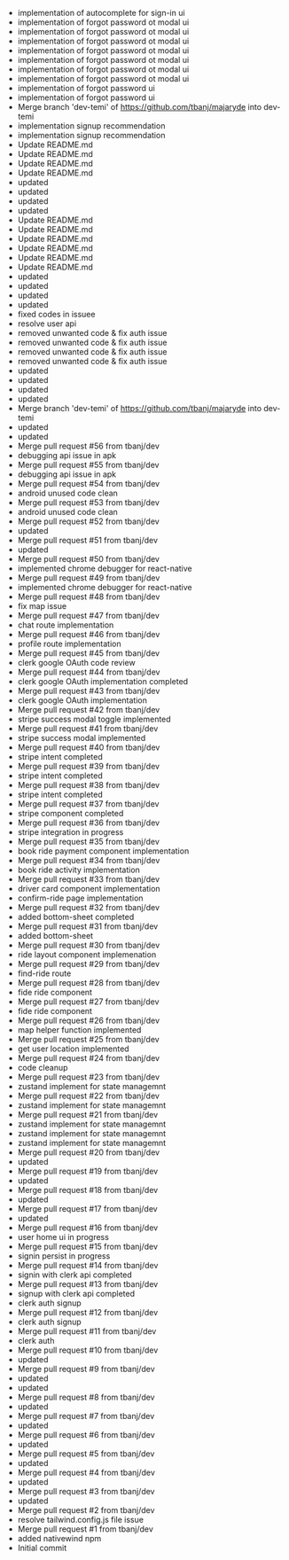 - implementation of autocomplete for sign-in ui
- implementation of forgot password ot modal ui
- implementation of forgot password ot modal ui
- implementation of forgot password ot modal ui
- implementation of forgot password ot modal ui
- implementation of forgot password ot modal ui
- implementation of forgot password ot modal ui
- implementation of forgot password ot modal ui
- implementation of forgot password ui
- implementation of forgot password ui
- Merge branch 'dev-temi' of https://github.com/tbanj/majaryde into dev-temi
- implementation signup recommendation
- implementation signup recommendation
- Update README.md
- Update README.md
- Update README.md
- Update README.md
- updated
- updated
- updated
- updated
- Update README.md
- Update README.md
- Update README.md
- Update README.md
- Update README.md
- Update README.md
- updated
- updated
- updated
- updated
- fixed codes in issuee
- resolve user api
- removed unwanted code & fix auth issue
- removed unwanted code & fix auth issue
- removed unwanted code & fix auth issue
- removed unwanted code & fix auth issue
- updated
- updated
- updated
- updated
- Merge branch 'dev-temi' of https://github.com/tbanj/majaryde into dev-temi
- updated
- updated
- Merge pull request #56 from tbanj/dev
- debugging api issue in apk
- Merge pull request #55 from tbanj/dev
- debugging api issue in apk
- Merge pull request #54 from tbanj/dev
- android unused code clean
- Merge pull request #53 from tbanj/dev
- android unused code clean
- Merge pull request #52 from tbanj/dev
- updated
- Merge pull request #51 from tbanj/dev
- updated
- Merge pull request #50 from tbanj/dev
- implemented chrome debugger for react-native
- Merge pull request #49 from tbanj/dev
- implemented chrome debugger for react-native
- Merge pull request #48 from tbanj/dev
- fix map issue
- Merge pull request #47 from tbanj/dev
- chat route implementation
- Merge pull request #46 from tbanj/dev
- profile route implementation
- Merge pull request #45 from tbanj/dev
- clerk google OAuth code review
- Merge pull request #44 from tbanj/dev
- clerk google OAuth implementation completed
- Merge pull request #43 from tbanj/dev
- clerk google OAuth implementation
- Merge pull request #42 from tbanj/dev
- stripe success modal toggle implemented
- Merge pull request #41 from tbanj/dev
- stripe success modal implemented
- Merge pull request #40 from tbanj/dev
- stripe intent completed
- Merge pull request #39 from tbanj/dev
- stripe intent completed
- Merge pull request #38 from tbanj/dev
- stripe intent completed
- Merge pull request #37 from tbanj/dev
- stripe component completed
- Merge pull request #36 from tbanj/dev
- stripe integration in progress
- Merge pull request #35 from tbanj/dev
- book ride payment component  implementation
- Merge pull request #34 from tbanj/dev
- book ride activity implementation
- Merge pull request #33 from tbanj/dev
- driver card component implementation
- confirm-ride page implementation
- Merge pull request #32 from tbanj/dev
- added bottom-sheet completed
- Merge pull request #31 from tbanj/dev
- added bottom-sheet
- Merge pull request #30 from tbanj/dev
- ride layout component implemenation
- Merge pull request #29 from tbanj/dev
- find-ride route
- Merge pull request #28 from tbanj/dev
- fide ride component
- Merge pull request #27 from tbanj/dev
- fide ride component
- Merge pull request #26 from tbanj/dev
- map helper function implemented
- Merge pull request #25 from tbanj/dev
- get user location implemented
- Merge pull request #24 from tbanj/dev
- code cleanup
- Merge pull request #23 from tbanj/dev
- zustand implement for state managemnt
- Merge pull request #22 from tbanj/dev
- zustand implement for state managemnt
- Merge pull request #21 from tbanj/dev
- zustand implement for state managemnt
- zustand implement for state managemnt
- zustand implement for state managemnt
- Merge pull request #20 from tbanj/dev
- updated
- Merge pull request #19 from tbanj/dev
- updated
- Merge pull request #18 from tbanj/dev
- updated
- Merge pull request #17 from tbanj/dev
- updated
- Merge pull request #16 from tbanj/dev
- user home ui in progress
- Merge pull request #15 from tbanj/dev
- signin persist in progress
- Merge pull request #14 from tbanj/dev
- signin with clerk api completed
- Merge pull request #13 from tbanj/dev
- signup with clerk api completed
- clerk auth signup
- Merge pull request #12 from tbanj/dev
- clerk auth signup
- Merge pull request #11 from tbanj/dev
- clerk auth
- Merge pull request #10 from tbanj/dev
- updated
- Merge pull request #9 from tbanj/dev
- updated
- updated
- Merge pull request #8 from tbanj/dev
- updated
- Merge pull request #7 from tbanj/dev
- updated
- Merge pull request #6 from tbanj/dev
- updated
- Merge pull request #5 from tbanj/dev
- updated
- Merge pull request #4 from tbanj/dev
- updated
- Merge pull request #3 from tbanj/dev
- updated
- Merge pull request #2 from tbanj/dev
- resolve tailwind.config.js file issue
- Merge pull request #1 from tbanj/dev
- added nativewind npm
- Initial commit
